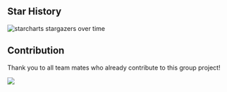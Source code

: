 ## Star History
![starcharts stargazers over time](https://starchart.cc/djm-xjtu/Group66-ML-project.svg)

## Contribution

Thank you to all team mates who already contribute to this group project!

<a href="https://github.com/djm-xjtu/Group66-ML-project/graphs/contributors"><img src="https://opencollective.com/group66-ml-project/contributors.svg?width=890" /></a>
